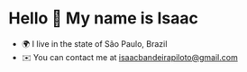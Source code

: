 
Hello 👋 My name is Isaac
==========================

* 🌍  I live in the state of São Paulo, Brazil
* ✉️  You can contact me at [isaacbandeirapiloto@gmail.com](mailto:isaacbandeirapiloto@gmail.com)
